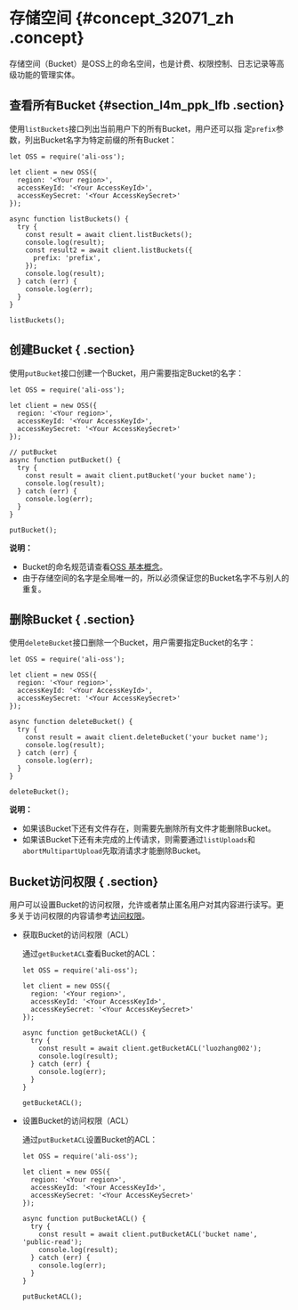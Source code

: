 # 存储空间 {#concept_32071_zh .concept}

存储空间（Bucket）是OSS上的命名空间，也是计费、权限控制、日志记录等高级功能的管理实体。

## 查看所有Bucket {#section_l4m_ppk_lfb .section}

使用`listBuckets`接口列出当前用户下的所有Bucket，用户还可以指 定`prefix`参数，列出Bucket名字为特定前缀的所有Bucket：

```language-js
let OSS = require('ali-oss');

let client = new OSS({
  region: '<Your region>',
  accessKeyId: '<Your AccessKeyId>',
  accessKeySecret: '<Your AccessKeySecret>'
});

async function listBuckets() {
  try {
    const result = await client.listBuckets();
    console.log(result);
    const result2 = await client.listBuckets({
      prefix: 'prefix',
    });
    console.log(result);
  } catch (err) {
    console.log(err);
  }
}

listBuckets();

```

## 创建Bucket { .section}

使用`putBucket`接口创建一个Bucket，用户需要指定Bucket的名字：

```language-js
let OSS = require('ali-oss');

let client = new OSS({
  region: '<Your region>',
  accessKeyId: '<Your AccessKeyId>',
  accessKeySecret: '<Your AccessKeySecret>'
});

// putBucket
async function putBucket() {
  try {
    const result = await client.putBucket('your bucket name');
    console.log(result);
  } catch (err) {
    console.log(err);
  }
}

putBucket();

```

**说明：** 

-   Bucket的命名规范请查看[OSS 基本概念](../../../../cn.zh-CN/开发指南/基本概念介绍.md#)。
-   由于存储空间的名字是全局唯一的，所以必须保证您的Bucket名字不与别人的重复。

## 删除Bucket { .section}

使用`deleteBucket`接口删除一个Bucket，用户需要指定Bucket的名字：

```language-js
let OSS = require('ali-oss');

let client = new OSS({
  region: '<Your region>',
  accessKeyId: '<Your AccessKeyId>',
  accessKeySecret: '<Your AccessKeySecret>'
});

async function deleteBucket() {
  try {
    const result = await client.deleteBucket('your bucket name');
    console.log(result);
  } catch (err) {
    console.log(err);
  }
}

deleteBucket();

```

**说明：** 

-   如果该Bucket下还有文件存在，则需要先删除所有文件才能删除Bucket。
-   如果该Bucket下还有未完成的上传请求，则需要通过`listUploads`和 `abortMultipartUpload`先取消请求才能删除Bucket。

## Bucket访问权限 { .section}

用户可以设置Bucket的访问权限，允许或者禁止匿名用户对其内容进行读写。更 多关于访问权限的内容请参考[访问权限](../../../../cn.zh-CN/开发指南/访问与控制/访问控制.md#)。

-   获取Bucket的访问权限（ACL）

    通过`getBucketACL`查看Bucket的ACL：

    ```language-js
    let OSS = require('ali-oss');
    
    let client = new OSS({
      region: '<Your region>',
      accessKeyId: '<Your AccessKeyId>',
      accessKeySecret: '<Your AccessKeySecret>'
    });
    
    async function getBucketACL() {
      try {
        const result = await client.getBucketACL('luozhang002');
        console.log(result);
      } catch (err) {
        console.log(err);
      }
    }
    
    getBucketACL();
    
    ```

-   设置Bucket的访问权限（ACL）

    通过`putBucketACL`设置Bucket的ACL：

    ```language-js
    let OSS = require('ali-oss');
    
    let client = new OSS({
      region: '<Your region>',
      accessKeyId: '<Your AccessKeyId>',
      accessKeySecret: '<Your AccessKeySecret>'
    });
    
    async function putBucketACL() {
      try {
        const result = await client.putBucketACL('bucket name', 'public-read');
        console.log(result);
      } catch (err) {
        console.log(err);
      }
    }
    
    putBucketACL();
    
    ```


